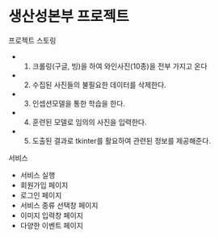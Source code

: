 # 생산성본부 프로젝트

프로젝트 스토링
- 1. 크롤링(구글, 빙)을 하여 와인사진(10종)을 전부 가지고 온다
- 2. 수집된 사진들의 불필요한 데이터를 삭제한다.
- 3. 인셉션모델을 통한 학습을 한다.
- 4. 훈련된 모델로 임의의 사진을 입력한다.
- 5. 도출된 결과로 tkinter를 활요하여 관련된 정보를 제공해준다.

서비스 
- 서비스 실행
- 회원가입 페이지 
- 로그인 페이지
- 서비스 종류 선택창 페이지
- 이미지 입력창 페이지
- 다양한 이벤트 페이지
